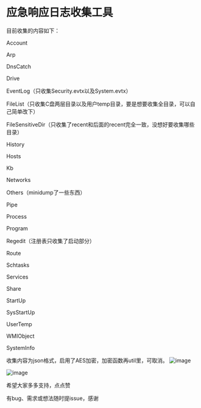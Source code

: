 # 应急响应日志收集工具

目前收集的内容如下：

Account

Arp

DnsCatch

Drive

EventLog（只收集Security.evtx以及System.evtx）

FileList（只收集C盘两层目录以及用户temp目录，要是想要收集全目录，可以自己简单改下）

FileSensitiveDir（只收集了recent和后面的recent完全一致，没想好要收集哪些目录）

History

Hosts

Kb

Networks

Others（minidump了一些东西）

Pipe

Process

Program

Regedit（注册表只收集了启动部分）

Route

Schtasks

Services

Share

StartUp

SysStartUp

UserTemp

WMIObject

SystemInfo

收集内容为json格式，启用了AES加密，加密函数再util里，可取消。
![image](https://user-images.githubusercontent.com/29255605/210965008-49343ea6-c265-4137-9daa-80590984be57.png)

![image](https://user-images.githubusercontent.com/29255605/210965224-fdcb8da6-6d72-491f-8be8-695daed94368.png)

希望大家多多支持，点点赞

有bug、需求或想法随时提issue，感谢
